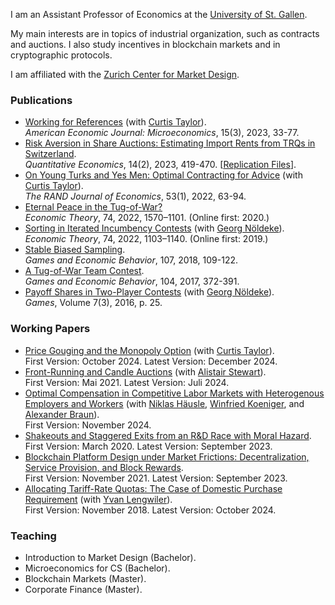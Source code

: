 I am an Assistant Professor of Economics at the [University of St. Gallen](https://www.unisg.ch). 

My main interests are in topics of industrial organization, such as contracts and auctions. I also study incentives in blockchain markets and in cryptographic protocols.

I am affiliated with the [Zurich Center for Market Design](https://www.marketdesign.uzh.ch).

### Publications
- [Working for References](https://www.aeaweb.org/articles?id=10.1257/mic.20210299) (with [Curtis Taylor](http://people.duke.edu/~crtaylor/)).    
*American Economic Journal: Microeconomics*, 15(3), 2023, 33-77.
- [Risk Aversion in Share Auctions: Estimating Import Rents from TRQs in Switzerland](https://doi.org/10.3982/QE1907).     
*Quantitative Economics*, 14(2), 2023, 419-470. [[Replication Files](https://github.com/SamuelHaefner/RiskAversionInShareAuctions)].  
- [On Young Turks and Yes Men: Optimal Contracting for Advice](https://doi.org/10.1111/1756-2171.12400) (with [Curtis Taylor](http://people.duke.edu/~crtaylor/)).  
*The RAND Journal of Economics*, 53(1), 2022, 63-94.
- [Eternal Peace in the Tug-of-War?](https://doi.org/10.1007/s00199-020-01287-9)  
*Economic Theory*, 74, 2022, 1570–1101. (Online first: 2020.)
- [Sorting in Iterated Incumbency Contests](https://doi.org/10.1007/s00199-019-01205-8) (with [Georg Nöldeke](https://sites.google.com/site/georgnoldeke/)).  
*Economic Theory*, 74, 2022, 1103–1140. (Online first: 2019.)
- [Stable Biased Sampling](https://doi.org/10.1016/j.geb.2017.11.006).  
*Games and Economic Behavior*, 107, 2018, 109-122.
- [A Tug-of-War Team Contest](https://doi.org/10.1016/j.geb.2017.04.013).  
*Games and Economic Behavior*, 104, 2017, 372-391.
- [Payoff Shares in Two-Player Contests](http://www.mdpi.com/2073-4336/7/3/25/pdf) (with [Georg Nöldeke](https://sites.google.com/site/georgnoldeke/)).  
*Games*, Volume 7(3), 2016, p. 25.


### Working Papers
- [Price Gouging and the Monopoly Option](https://papers.ssrn.com/abstract=4974874) (with [Curtis Taylor](http://people.duke.edu/~crtaylor/)).   
First Version: October 2024. Latest Version: December 2024.
- [Front-Running and Candle Auctions](https://ssrn.com/abstract=3846363) (with [Alistair Stewart](https://research.web3.foundation/team_members/alistair)).  
First Version: Mai 2021. Latest Version: Juli 2024.
- [Optimal Compensation in Competitive Labor Markets with Heterogenous Employers and Workers](https://papers.ssrn.com/sol3/papers.cfm?abstract_id=5025526) (with [Niklas Häusle](https://www.uni-leipzig.de/personenprofil/mitarbeiter/niklas-haeusle), [Winfried Koeniger](https://www.wkoeniger.com/), and [Alexander Braun](https://www.ivw.unisg.ch/de/person/prof-dr-alexander-braun/)).  
First Version: November 2024.
- [Shakeouts and Staggered Exits from an R&D Race with Moral Hazard](http://ssrn.com/abstract=3564033).  
First Version: March 2020. Latest Version: September 2023.
- [Blockchain Platform Design under Market Frictions: Decentralization, Service Provision, and Block Rewards](https://ssrn.com/abstract=3954773).  
First Version: November 2021. Latest Version: September 2023.
- [Allocating Tariff-Rate Quotas: The Case of Domestic Purchase Requirement](https://dx.doi.org/10.2139/ssrn.3293534) (with [Yvan Lengwiler](https://wwz.unibas.ch/en/lengwiler/)).  
 First Version: November 2018. Latest Version: October 2024.


### Teaching
- Introduction to Market Design (Bachelor).
- Microeconomics for CS (Bachelor).
- Blockchain Markets (Master).
- Corporate Finance (Master).

<!--
- [Allocating Tariff-Rate Quotas: The Case of Domestic Purchase Requirement](https://dx.doi.org/10.2139/ssrn.3293534) (with [Yvan Lengwiler](https://wwz.unibas.ch/en/lengwiler/)).  
 First Version: November 2018. Latest Version: May 2020. 


### Teaching
- *Blockchain Markets* (M.Sc.).
University of St. Gallen. Fall term 2023.
- *Introduction to Game Theory* (B.Sc.).  
University of Zurich. Fall terms 2017-18. 
- *Contract Theory* (M.Sc.).  
University of Basel. Spring terms 2014-15, 16, 18. 
- *Contest Theory* (M.Sc., "Ökonomische Theorie der Wettkämpfe'',  in German).  
University of Basel. Fall terms 2011-12, 14-15, 17-18. 
- *Insurance Economics* (B.Sc., "Versicherungsökonomie'', in German).  
University of Basel. Spring terms 2015-16, 18-19.
- *Microeconomics II* (B.Sc., "Mikroökonomik II", in German, tutoring only).  
University of St. Gallen. Fall term 2020.
-->
